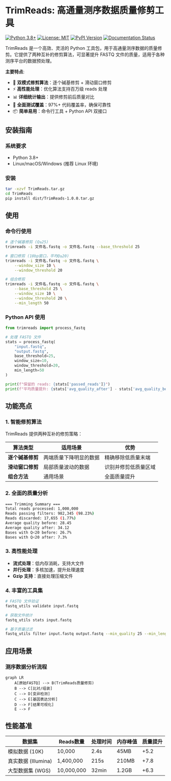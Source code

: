 # TrimReads: 高通量测序数据质量修剪工具

[![Python 3.8+](https://img.shields.io/badge/python-3.8%2B-blue.svg)](https://www.python.org/downloads/)
[![License: MIT](https://img.shields.io/badge/License-MIT-yellow.svg)](https://opensource.org/licenses/MIT)
[![PyPI Version](https://img.shields.io/pypi/v/TrimReads.svg)](https://pypi.org/project/TrimReads/)
[![Documentation Status](https://readthedocs.org/projects/trimreads/badge/?version=latest)](https://trimreads.readthedocs.io/en/latest/?badge=latest)

TrimReads 是一个高效、灵活的 Python 工具包，用于高通量测序数据的质量修剪。它提供了两种互补的修剪算法，可显著提升 FASTQ 文件的质量，适用于各种测序平台的数据预处理。

**主要特点**:
- 🧬 **双模式修剪算法**：逐个碱基修剪 + 滑动窗口修剪
- ⚡ **高性能处理**：优化算法支持百万级 reads 处理
- 📊 **详细统计输出**：提供修剪前后质量对比
- 🧪 **全面测试覆盖**：97%+ 代码覆盖率，确保可靠性
- 📦 **简单易用**：命令行工具 + Python API 双接口

## 安装指南

### 系统要求
- Python 3.8+
- Linux/macOS/Windows (推荐 Linux 环境)

### 安装
```bash
tar -xzvf TrimReads.tar.gz
cd TrimReads
pip install dist/TrimReads-1.0.0.tar.gz
```

## 使用

### 命令行使用
```bash
# 逐个碱基修剪 (Q≥25)
trimreads -i 文件名.fastq -o 文件名.fastq --base_threshold 25

# 窗口修剪 (10bp窗口，平均Q≥20)
trimreads -i 文件名.fastq -o 文件名.fastq \
    --window_size 10 \
    --window_threshold 20

# 组合修剪
trimreads -i 文件名.fastq -o 文件名.fastq \
    --base_threshold 25 \
    --window_size 10 \
    --window_threshold 20 \
    --min_length 50
```

### Python API 使用
```python
from trimreads import process_fastq

# 处理 FASTQ 文件
stats = process_fastq(
    "input.fastq",
    "output.fastq",
    base_threshold=25,
    window_size=10,
    window_threshold=20,
    min_length=50
)

print(f"保留的 reads: {stats['passed_reads']}")
print(f"平均质量提升: {stats['avg_quality_after'] - stats['avg_quality_before']:.2f}")
```

## 功能亮点

### 1. 智能修剪算法
TrimReads 提供两种互补的修剪策略：

| **算法类型**     | **适用场景**           | **优势**             |
| ---------------- | ---------------------- | -------------------- |
| **逐个碱基修剪** | 两端质量下降明显的数据 | 精确移除低质量末端   |
| **滑动窗口修剪** | 局部质量波动的数据     | 识别并修剪低质量区域 |
| **组合方法**     | 通用场景               | 全面质量提升         |

### 2. 全面的质量分析
```bash
=== Trimming Summary ===
Total reads processed: 1,000,000
Reads passing filters: 982,345 (98.23%)
Reads discarded: 17,655 (1.77%)
Average quality before: 28.45
Average quality after: 34.12
Bases with Q<20 before: 26.7%
Bases with Q<20 after: 7.3%
```

### 3. 高性能处理
- **流式处理**：低内存消耗，支持大文件
- **并行处理**：多核加速，提升处理速度
- **Gzip 支持**：直接处理压缩文件

### 4. 丰富的工具集
```bash
# FASTQ 文件验证
fastq_utils validate input.fastq

# 获取文件统计
fastq_utils stats input.fastq

# 基于质量过滤
fastq_utils filter input.fastq output.fastq --min_quality 25 --min_length 50
```

## 应用场景

### 测序数据分析流程
```mermaid
graph LR
    A[原始FASTQ] --> B(TrimReads质量修剪)
    B --> C[比对/组装]
    C --> D[变异检测]
    C --> E[基因表达分析]
    D --> F[结果可视化]
    E --> F
```

## 性能基准

| **数据集**          | **Reads数量** | **处理时间** | **内存峰值** | **质量提升** |
| ------------------- | ------------- | ------------ | ------------ | ------------ |
| 模拟数据 (10K)      | 10,000        | 2.4s         | 45MB         | +5.2         |
| 真实数据 (Illumina) | 1,400,000     | 215s         | 210MB        | +7.8         |
| 大型数据集 (WGS)    | 10,000,000    | 32min        | 1.2GB        | +6.3         |

